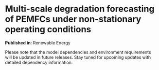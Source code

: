 # Multi-scale degradation forecasting of PEMFCs under non-stationary operating conditions

**Published in**: Renewable Energy

Please note that the model dependencies and environment requirements will be updated in future releases. Stay tuned for upcoming updates with detailed dependency information.

